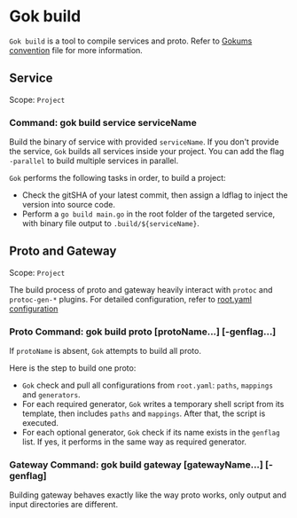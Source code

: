 # Gok build

`Gok build` is a tool to compile services and proto.
Refer to [Gokums convention](../others/conventions.md) file for more information.

## Service

Scope: `Project`

### Command: gok build service serviceName

Build the binary of service with provided `serviceName`.
If you don't provide the service, `Gok` builds all services inside your project. You can add the flag `-parallel` to build multiple services in parallel.

`Gok` performs the following tasks in order, to build a project:

- Check the gitSHA of your latest commit, then assign a ldflag to inject the version into source code.
- Perform a `go build main.go` in the root folder of the targeted service, with binary file output to `.build/${serviceName}`.

## Proto and Gateway

Scope: `Project`

The build process of proto and gateway heavily interact with `protoc` and `protoc-gen-*` plugins.
For detailed configuration, refer to [root.yaml configuration](../others/root.yaml.md)

### Proto Command: gok build proto [protoName...] [-genflag...]

If `protoName` is absent, `Gok` attempts to build all proto.

Here is the step to build one proto:

- `Gok` check and pull all configurations from `root.yaml`: `paths`, `mappings` and `generators`.
- For each required generator, `Gok` writes a temporary shell script from its template, then includes `paths` and `mappings`. After that, the script is executed.
- For each optional generator, `Gok` check if its name exists in the `genflag` list. If yes, it performs in the same way as required generator.

### Gateway Command: gok build gateway [gatewayName...] [-genflag]

Building gateway behaves exactly like the way proto works, only output and input directories are different.
